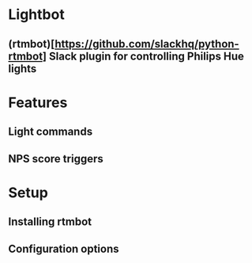 Lightbot
========

## (rtmbot)[https://github.com/slackhq/python-rtmbot] Slack plugin for controlling Philips Hue lights

# Features

## Light commands

## NPS score triggers

# Setup

## Installing rtmbot

## Configuration options
